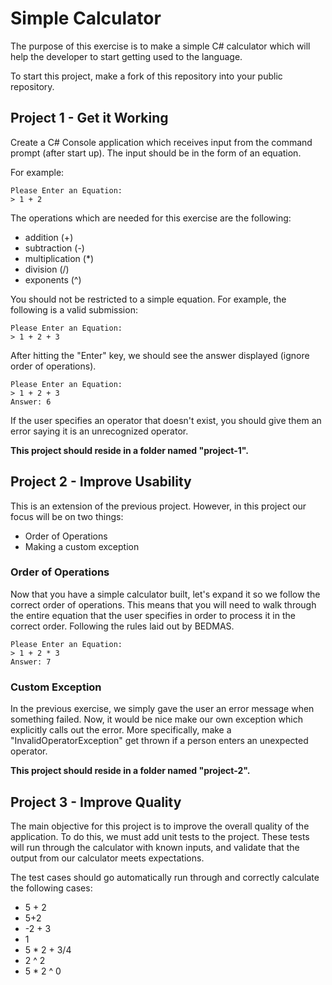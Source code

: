 Simple Calculator
========================

The purpose of this exercise is to make a simple C# calculator which will help the developer to start getting used to the language.

To start this project, make a fork of this repository into your public repository.

## Project 1 - Get it Working

Create a C# Console application which receives input from the command prompt (after start up).  The input should be in the form of an equation.

For example:

```
Please Enter an Equation:
> 1 + 2
```

The operations which are needed for this exercise are the following:
 - addition (+)
 - subtraction (-)
 - multiplication (*)
 - division (/)
 - exponents (^)

You should not be restricted to a simple equation.  For example, the following is a valid submission:

```
Please Enter an Equation:
> 1 + 2 + 3
```

After hitting the "Enter" key, we should see the answer displayed (ignore order of operations).

```
Please Enter an Equation:
> 1 + 2 + 3
Answer: 6
```

If the user specifies an operator that doesn't exist, you should give them an error saying it is an unrecognized operator.

**This project should reside in a folder named "project-1".**

## Project 2 - Improve Usability

This is an extension of the previous project.  However, in this project our focus will be on two things:
 - Order of Operations
 - Making a custom exception

### Order of Operations

Now that you have a simple calculator built, let's expand it so we follow the correct order of operations.  This means that you will need to walk through the entire equation that the user specifies in order to process it in the correct order.  Following the rules laid out by BEDMAS.

```
Please Enter an Equation:
> 1 + 2 * 3
Answer: 7
```

### Custom Exception

In the previous exercise, we simply gave the user an error message when something failed.  Now, it would be nice make our own exception which explicitly calls out the error.  More specifically, make a "InvalidOperatorException" get thrown if a person enters an unexpected operator.

**This project should reside in a folder named "project-2".**

## Project 3 - Improve Quality

The main objective for this project is to improve the overall quality of the application.  To do this, we must add unit tests to the project.  These tests will run through the calculator with known inputs, and validate that the output from our calculator meets expectations.

The test cases should go automatically run through and correctly calculate the following cases:

 - 5 + 2
 - 5+2
 - -2 + 3
 - 1
 - 5 * 2 + 3/4
 - 2 ^ 2
 - 5 * 2 ^ 0